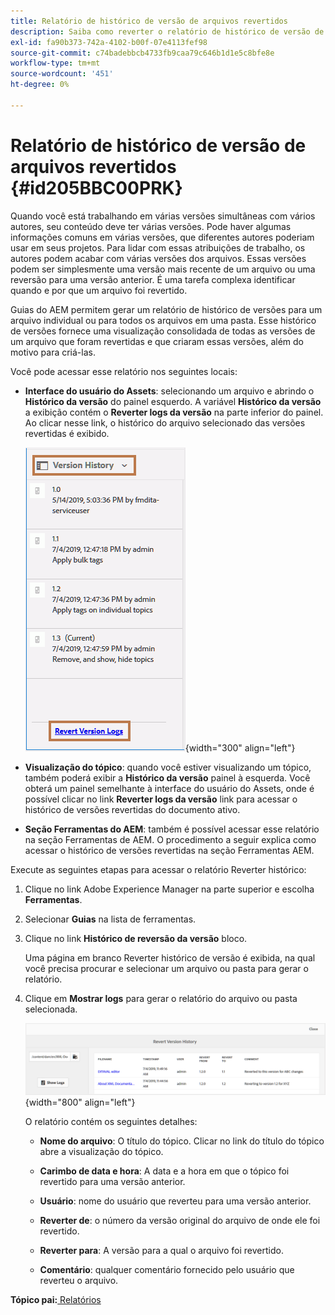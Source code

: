 ```yaml
---
title: Relatório de histórico de versão de arquivos revertidos
description: Saiba como reverter o relatório de histórico de versão de arquivos
exl-id: fa90b373-742a-4102-b00f-07e4113fef98
source-git-commit: c74badebbcb4733fb9caa79c646b1d1e5c8bfe8e
workflow-type: tm+mt
source-wordcount: '451'
ht-degree: 0%

---
```


# Relatório de histórico de versão de arquivos revertidos {#id205BBC00PRK}

Quando você está trabalhando em várias versões simultâneas com vários autores, seu conteúdo deve ter várias versões. Pode haver algumas informações comuns em várias versões, que diferentes autores poderiam usar em seus projetos. Para lidar com essas atribuições de trabalho, os autores podem acabar com várias versões dos arquivos. Essas versões podem ser simplesmente uma versão mais recente de um arquivo ou uma reversão para uma versão anterior. É uma tarefa complexa identificar quando e por que um arquivo foi revertido.

Guias do AEM permitem gerar um relatório de histórico de versões para um arquivo individual ou para todos os arquivos em uma pasta. Esse histórico de versões fornece uma visualização consolidada de todas as versões de um arquivo que foram revertidas e que criaram essas versões, além do motivo para criá-las.

Você pode acessar esse relatório nos seguintes locais:

- **Interface do usuário do Assets**: selecionando um arquivo e abrindo o **Histórico da versão** do painel esquerdo. A variável **Histórico da versão** a exibição contém o **Reverter logs da versão** na parte inferior do painel. Ao clicar nesse link, o histórico do arquivo selecionado das versões revertidas é exibido.

   ![](images/revert-log-from-assets-ui.png){width="300" align="left"}

- **Visualização do tópico**: quando você estiver visualizando um tópico, também poderá exibir a **Histórico da versão** painel à esquerda. Você obterá um painel semelhante à interface do usuário do Assets, onde é possível clicar no link **Reverter logs da versão** link para acessar o histórico de versões revertidas do documento ativo.

- **Seção Ferramentas do AEM**: também é possível acessar esse relatório na seção Ferramentas de AEM. O procedimento a seguir explica como acessar o histórico de versões revertidas na seção Ferramentas AEM.


Execute as seguintes etapas para acessar o relatório Reverter histórico:

1. Clique no link Adobe Experience Manager na parte superior e escolha **Ferramentas**.

1. Selecionar **Guias** na lista de ferramentas.

1. Clique no link **Histórico de reversão da versão** bloco.

   Uma página em branco Reverter histórico de versão é exibida, na qual você precisa procurar e selecionar um arquivo ou pasta para gerar o relatório.

1. Clique em **Mostrar logs** para gerar o relatório do arquivo ou pasta selecionada.

   ![](images/revert-version-history-report.png){width="800" align="left"}

   O relatório contém os seguintes detalhes:

   - **Nome do arquivo**: O título do tópico. Clicar no link do título do tópico abre a visualização do tópico.

   - **Carimbo de data e hora**: A data e a hora em que o tópico foi revertido para uma versão anterior.

   - **Usuário**: nome do usuário que reverteu para uma versão anterior.

   - **Reverter de**: o número da versão original do arquivo de onde ele foi revertido.

   - **Reverter para**: A versão para a qual o arquivo foi revertido.

   - **Comentário**: qualquer comentário fornecido pelo usuário que reverteu o arquivo.


**Tópico pai:**[ Relatórios](reports-intro.md)
